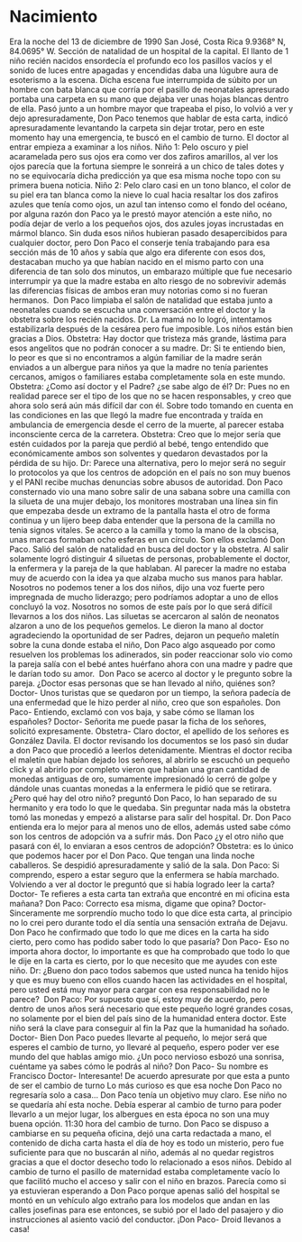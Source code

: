 # Nacimiento
Era la noche del 13 de diciembre de 1990 San José, Costa Rica 9.9368° N, 84.0695° W. Sección de natalidad de un hospital de la capital. El llanto de 1 niño recién nacidos ensordecía el profundo eco los pasillos vacíos y el sonido de luces entre apagadas y encendidas daba una lúgubre aura de esoterismo a la escena. Dicha escena fue interrumpida de súbito por un hombre con bata blanca que corría por el pasillo de neonatales apresurado portaba una carpeta en su mano que dejaba ver unas hojas blancas dentro de ella. Pasó junto a un hombre mayor que trapeaba el piso, lo volvió a ver y dejo apresuradamente, Don Paco tenemos que hablar de esta carta, indicó apresuradamente levantando la carpeta sin dejar trotar, pero en este momento hay una emergencia, te buscó en el cambio de turno. 
El doctor al entrar empieza a examinar a los niños.
Niño 1: Pelo oscuro y piel acaramelada pero sus ojos era como ver dos zafiros amarillos, al ver los ojos parecía que la fortuna siempre le sonreirá a un chico de tales dotes y no se equivocaría dicha predicción ya que esa misma noche topo con su primera buena noticia. 
Niño 2: Pelo claro casi en un tono blanco, el color de su piel era tan blanca como la nieve lo cual hacia resaltar los dos zafiros azules que tenía como ojos, un azul tan intenso como el fondo del océano, por alguna razón don Paco ya le prestó mayor atención a este niño, no podía dejar de verlo a los pequeños ojos, dos azules joyas incrustadas en mármol blanco.
Sin duda esos niños hubieran pasado desapercibidos para cualquier doctor, pero Don Paco el conserje tenía trabajando para esa sección más de 10 años y sabía que algo era diferente con esos dos, destacaban mucho ya que habían nacido en el mismo parto con una diferencia de tan solo dos minutos, un embarazo múltiple que fue necesario interrumpir ya que la madre estaba en alto riesgo de no sobrevivir además las diferencias físicas de ambos eran muy notorias como si no fueran hermanos. 
Don Paco limpiaba el salón de natalidad que estaba junto a neonatales cuando se escucha una conversación entre el doctor y la obstetra sobre los recién nacidos.
Dr. La mamá no lo logró, intentamos estabilizarla después de la cesárea pero fue imposible. Los niños están bien gracias a Dios.
Obstetra: Hay doctor que tristeza más grande, lástima para esos angelitos que no podrán conocer a su madre.
Dr: Si te entiendo bien, lo peor es que si no encontramos a algún familiar de la madre serán enviados a un albergue para niños ya que la madre no tenía parientes cercanos, amigos o familiares estaba completamente sola en este mundo.
Obstetra: ¿Como así doctor y el Padre? ¿se sabe algo de él?
Dr: Pues no en realidad parece ser el tipo de los que no se hacen responsables, y creo que ahora solo será aún más difícil dar con él. Sobre todo tomando en cuenta en las condiciones en las que llegó la madre fue encontrada y traída en ambulancia de emergencia desde el cerro de la muerte, al parecer estaba inconsciente cerca de la carretera.
Obstetra: Creo que lo mejor sería que estén cuidados por la pareja que perdió al bebé, tengo entendido que económicamente ambos son solventes y quedaron devastados por la pérdida de su hijo.
Dr: Parece una alternativa, pero lo mejor será no seguir lo protocolos ya que los centros de adopción en el país no son muy buenos y el PANI recibe muchas denuncias sobre abusos de autoridad.
Don Paco consternado vio una mano sobre salir de una sabana sobre una camilla con la silueta de una mujer debajo, los monitores mostraban una línea sin fin que empezaba desde un extramo de la pantalla hasta el otro de forma continua y un lijero beep daba entender que la persona de la camilla no tenia signos vitales. Se acerco a la camilla y tomo la mano de la obscisa, unas marcas formaban ocho esferas en un círculo.
Son ellos exclamó Don Paco. Salió del salón de natalidad en busca del doctor y la obstetra.
Al salir solamente logró distinguir 4 siluetas de personas, probablemente el doctor, la enfermera y la pareja de la que hablaban.
Al parecer la madre no estaba muy de acuerdo con la idea ya que alzaba mucho sus manos para hablar. Nosotros no podemos tener a los dos niños, dijo una voz fuerte pero impregnada de mucho liderazgo; pero podríamos adoptar a uno de ellos concluyó la voz. Nosotros no somos de este país por lo que será difícil llevarnos a los dos niños. 
Las siluetas se acercaron al salón de neonatos alzaron a uno de los pequeños gemelos. Le dieron la mano al doctor agradeciendo la oportunidad de ser Padres, dejaron un pequeño maletín sobre la cuna donde estaba el niño, Don Paco algo asqueado por como resuelven los problemas los adinerados, sin poder reaccionar solo vio como la pareja salía con el bebé antes huérfano ahora con una madre y padre que le darían todo su amor. 
Don Paco se acerco al doctor y le pregunto sobre la pareja.
¿Doctor esas personas que se han llevado al niño, quiénes son?
Doctor- Unos turistas que se quedaron por un tiempo, la señora padecía de una enfermedad que le hizo perder al niño, creo que son españoles.
Don Paco- Entiendo, exclamó con vos baja, y sabe cómo se llaman los españoles?
Doctor- Señorita me puede pasar la ficha de los señores, solicitó expresamente.
Obstetra- Claro doctor, el apellido de los señores es González Davila.
El doctor revisando los documentos se los pasó sin dudar a don Paco que procedió a leerlos detenidamente. Mientras el doctor reciba el maletín que habían dejado los señores, al abrirlo se escuchó un pequeño click y al abrirlo por completo vieron que habían una gran cantidad de monedas antiguas de oro, sumamente impresionadó lo cerró de golpe y dándole unas cuantas monedas a la enfermera le pidió que se retirara.
¿Pero qué hay del otro niño? preguntó Don Paco, lo han separado de su hermanito y era todo lo que le quedaba. Sin preguntar nada más la obstetra tomó las monedas y empezó a alistarse para salir del hospital.
Dr. Don Paco entienda era lo mejor para al menos uno de ellos, además usted sabe cómo son los centros de adopción va a sufrir más.
Don Paco ¿y el otro niño que pasará con él, lo enviaran a esos centros de adopción?
Obstetra: es lo único que podemos hacer por el Don Paco. Que tengan una linda noche caballeros. Se despidió apresuradamente y salió de la sala.
Don Paco: Si comprendo, espero a estar seguro que la enfermera se había marchado. Volviendo a ver al doctor le preguntó que si había logrado leer la carta?
Doctor- Te refieres a esta carta tan extraña que encontré en mi oficina esta mañana?
Don Paco: Correcto esa misma, digame que opina?
Doctor- Sinceramente me sorprendío mucho todo lo que dice esta carta, al principio no lo crei pero durante todo el día sentía una sensación extraña de Dejavu. Don Paco he confirmado que todo lo que me dices en la carta ha sido cierto, pero como has podido saber todo lo que pasaría?
Don Paco- Eso no importa ahora doctor, lo importante es que ha comprobado que todo lo que le dije en la carta es cierto, por lo que necesito que me ayudes con este niño.
Dr: ¿Bueno don paco todos sabemos que usted nunca ha tenido hijos y que es muy bueno con ellos cuando hacen las actividades en el hospital, pero usted está muy mayor para cargar con esa responsabilidad no le parece? 
Don Paco: Por supuesto que sí, estoy muy de acuerdo, pero dentro de unos años será necesario que este pequeño logré grandes cosas, no solamente por el bien del país sino de la humanidad entera doctor. Este niño será la clave para conseguir al fin la Paz que la humanidad ha soñado.
Doctor- Bien Don Paco puedes llevarte al pequeño, lo mejor será que esperes el cambio de turno, yo llevaré al pequeño, espero poder ver ese mundo del que hablas amigo mio. ¿Un poco nervioso esbozó una sonrisa, cuéntame ya sabes cómo le podrás al niño?
Don Paco- Su nombre es Francisco
Doctor- Interesante! De acuerdo apresurate por que esta a punto de ser el cambio de turno
Lo más curioso es que esa noche Don Paco no regresaría solo a casa...
Don Paco tenía un objetivo muy claro. Ese niño no se quedaría ahí esta noche. Debía esperar al cambio de turno para poder llevarlo a un mejor lugar, los albergues en esta época no son una muy buena opción. 
11:30 hora del cambio de turno.
Don Paco se dispuso a cambiarse en su pequeña oficina, dejó una carta redactada a mano, el contenido de dicha carta hasta el día de hoy es todo un misterio, pero fue suficiente para que no buscarán al niño, además al no quedar registros gracias a que el doctor desecho todo lo relacionado a esos niños. 
Debido al cambio de turno el pasillo de maternidad estaba completamente vacío lo que facilitó mucho el acceso y salir con el niño en brazos. Parecía como si ya estuvieran esperando a Don Paco porque apenas salió del hospital se montó en un vehículo algo extraño para los modelos que andan en las calles josefinas para ese entonces, se subió por el lado del pasajero y dio instrucciones al asiento vació del conductor.
¡Don Paco- Droid llevanos a casa!
